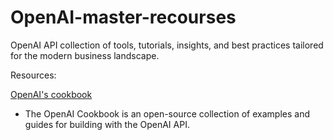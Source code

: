 # OpenAI-master-recourses
OpenAI API collection of tools, tutorials,  insights, and best practices tailored for the modern business landscape.

Resources:

 [OpenAI's cookbook](https://cookbook.openai.com/)
- The OpenAI Cookbook is an open-source collection of examples and guides for building with the OpenAI API.

 
